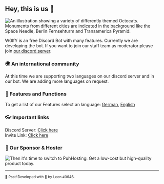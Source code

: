 ## Hey, this is us 👋

![An illustration showing a variety of differently themed Octocats. Monuments from different cities are indicated in the background like the Space Needle, Berlin Fernsehturm and Transamerica Pyramid.](https://user-images.githubusercontent.com/3369400/133268513-5bfe2f93-4402-42c9-a403-81c9e86934b6.jpeg)

W0lfY is an free Discord Bot with many features. Currently we are developing the bot. If you want to join our staff team as moderator please join [our discord server](https://discord.gg/dM9XaGVTQj).


### 🌍 An international community

At this time we are supporting two languages on our discord server and in our bot. We are adding more languages on request.


### 🚀 Features and Functions

To get a list of our Features select an language: [German](https://github.com/W0lfYBot/.github/blob/master/features/German.md), [English](https://github.com/W0lfYBot/.github/blob/master/features/English.md)


### 👓 Important links

Discord Server: [Click here](https://discord.gg/dM9XaGVTQj)
<br>
Invite Link: [Click here](https://discord.com/api/oauth2/authorize?client_id=929402750196940840&permissions=8&scope=bot%20applications.commands)

### 💙 Our Sponsor & Hoster

![Then it's time to switch to PuhHosting. Get a low-cost but high-quality product today.](https://camo.githubusercontent.com/24e7f0e966d71c098841aec55db8033bff22fb70b33c2d395f5a73773fcd271c/68747470733a2f2f636c796e742e64652f70756861642e706e67)

---

<sub>🤫 Psst! Developed with 🖤 by Leon.#0646.</sub>
